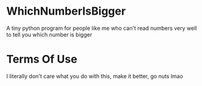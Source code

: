 # WhichNumberIsBigger
 A tiny python program for people like me who can't read numbers very well to tell you which number is bigger

# Terms Of Use
I literally don't care what you do with this, make it better, go nuts lmao
